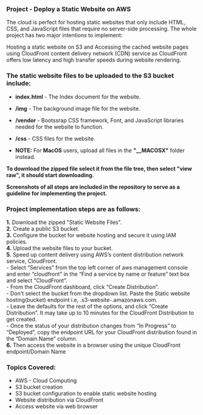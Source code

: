### Project - Deploy a Static Website on AWS

The cloud is perfect for hosting static websites that only include HTML, CSS, and JavaScript files that require no server-side processing. The whole project has two major intentions to implement:

Hosting a static website on S3 and Accessing the cached website pages using CloudFront content delivery network (CDN) service as CloudFront offers low latency and high transfer speeds during website rendering.

### The static website files to be uploaded to the S3 bucket include:

- **index.html** - The Index document for the website. 
- **/img** - The background image file for the website. 
- **/vendor** - Bootssrap CSS framework, Font, and JavaScript libraries needed for the website to function. 
- **/css** - CSS files for the website.

- **NOTE:** For **MacOS** users, upload all files in the **"__MACOSX"** folder instead.

**To download the zipped file select it from the file tree, then select "view raw", it should start downloading.**
   
**Screenshots of all steps are included in the repository to serve as a guideline for implementing the project.**

### Project implementation steps are as follows:

**1.** Download the zipped "Static Website Files". \
**2.** Create a public S3 bucket. \
**3.** Configure the bucket for website hosting and secure it using IAM policies. \
**4.** Upload the website files to your bucket. \
**5.** Speed up content delivery using AWS’s content distribution network service, CloudFront. \
      - Select “Services” from the top left corner of aws management console and enter “cloudfront” in the “Find a service by name or feature” text box and select “CloudFront”. \
      - From the CloudFront dashboard, click “Create Distribution”. \
      - Don't select the bucket from the dropdown list. Paste the Static website hosting(bucket) endpoint i.e, <bucket-name>.s3-website-<region>.amazonaws.com. \
      - Leave the defaults for the rest of the options, and click “Create Distribution”. It may take up to 10 minutes for the CloudFront Distribution to get created. \
      - Once the status of your distribution changes from “In Progress” to “Deployed”, copy the endpoint URL for your CloudFront distribution found in the “Domain Name” column. \
**6.** Then access the website in a browser using the unique CloudFront endpoint/Domain Name 

### Topics Covered: 

- AWS - Cloud Computing 
- S3 bucket creation
- S3 bucket configuration to enable static website hosting
- Website distribution via CloudFront
- Access website via web browser


